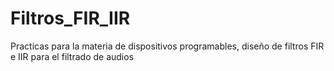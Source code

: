 # Filtros_FIR_IIR
Practicas para la materia de dispositivos programables, diseño de filtros FIR e IIR para el filtrado de audios
